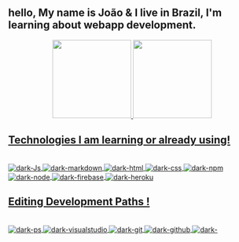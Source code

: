 ## hello, My name is João & I live in Brazil, I'm learning about webapp development.

<div align="center">
  <a href="https://github.com/rafaballerini">
  <img height="160em" src="https://github-readme-stats.vercel.app/api?username=DARKnx&show_icons=true&theme=dark&include_all_commits=true&count_private=true"/>
  <img height="160em" src="https://github-readme-stats.vercel.app/api/top-langs/?username=DARKnx&layout=compact&langs_count=7&theme=dark"/>
  

</div>

## Technologies I am learning or already using!

<div style="display: inline_block"><br>
  <img align="center" alt="dark-Js" src="https://img.shields.io/badge/JavaScript-F7DF1E?style=for-the-badge&logo=javascript&logoColor=black">
  <img align="center" alt="dark-markdown" src="https://img.shields.io/badge/markdown-%23000000.svg?style=for-the-badge&logo=markdown&logoColor=white">
  <img align="center" alt="dark-html" src="https://img.shields.io/badge/html5-%23E34F26.svg?style=for-the-badge&logo=html5&logoColor=white">
  <img align="center" alt="dark-css" src="https://img.shields.io/badge/css3-%231572B6.svg?style=for-the-badge&logo=css3&logoColor=white">
  <img align="center" alt="dark-npm" src="https://img.shields.io/badge/NPM-%23000000.svg?style=for-the-badge&logo=npm&logoColor=white">
  <img align="center" alt="dark-node" src="https://img.shields.io/badge/node.js-6DA55F?style=for-the-badge&logo=node.js&logoColor=white">
  <img align="center" alt="dark-firebase" src="https://img.shields.io/badge/firebase-%23039BE5.svg?style=for-the-badge&logo=firebase">
  <img align="center" alt="dark-heroku" src="https://img.shields.io/badge/heroku-%23430098.svg?style=for-the-badge&logo=heroku&logoColor=white">
</div>
  
## Editing Development Paths !

  <div style="display: inline_block"><br>
  <img align="center" alt="dark-ps" src="https://img.shields.io/badge/adobephotoshop-%2331A8FF.svg?style=for-the-badge&logo=adobephotoshop&logoColor=white">
  <img align="center" alt="dark-visualstudio" src="https://img.shields.io/badge/Visual%20Studio-5C2D91.svg?style=for-the-badge&logo=visual-studio&logoColor=white">
  <img align="center" alt="dark-git" src="https://img.shields.io/badge/git-%23F05033.svg?style=for-the-badge&logo=git&logoColor=white">
  <img align="center" alt="dark-github" src="https://img.shields.io/badge/github-%23121011.svg?style=for-the-badge&logo=github&logoColor=white">
  <img align="center" alt="dark-" src="https://img.shields.io/badge/Repl.it-%230D101E.svg?style=for-the-badge&logo=replit&logoColor=white">
  </div>
  
  


